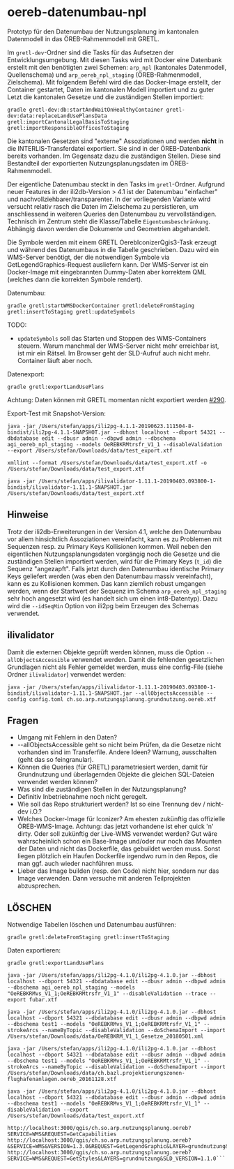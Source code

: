 # oereb-datenumbau-npl

Prototyp für den Datenumbau der Nutzungsplanung im kantonalen Datenmodell in das ÖREB-Rahmenmodell mit GRETL. 

Im `gretl-dev`-Ordner sind die Tasks für das Aufsetzen der Entwicklungsumgebung. Mit diesen Tasks wird mit Docker eine Datenbank erstellt mit den benötigten zwei Schemen: `arp_npl` (kantonales Datenmodell, Quellenschema) und `arp_oereb_npl_staging` (ÖREB-Rahmenmodell, Zielschema). Mit folgendem Befehl wird die das Docker-Image erstellt, der Container gestartet, Daten im kantonalen Modell importiert und zu guter Letzt die kantonalen Gesetze und die zuständigen Stellen importiert:

```
gradle gretl-dev:db:startAndWaitOnHealthyContainer gretl-dev:data:replaceLandUsePlansData gretl:importCantonalLegalBasisToStaging gretl:importResponsibleOfficesToStaging
```

Die kantonalen Gesetzen sind "externe" Assoziationen und werden **nicht** in die INTERLIS-Transferdatei exportiert. Sie sind in der ÖREB-Datenbank bereits vorhanden. Im Gegensatz dazu die zuständigen Stellen. Diese sind Bestandteil der exportierten Nutzungsplanungsdaten im ÖREB-Rahmenmodell. 

Der eigentliche Datenumbau steckt in den Tasks im `gretl`-Ordner. Aufgrund neuer Features in der ili2db-Version > 4.1 ist der Datenumbau "einfacher" und nachvollziehbarer/transparenter. In der vorliegenden Variante wird versucht relativ rasch die Daten im Zielschema zu persistieren, um anschliessend in weiteren Queries den Datenumbau zu vervollständigen. Technisch im Zentrum steht die Klasse/Tabelle `Eigentumsbeschränkung`. Abhängig davon werden die Dokumente und Geometrien abgehandelt.

Die Symbole werden mit einem GRETL OerebIconizerQgis3-Task erzeugt und während des Datenumbaus in die Tabelle geschrieben. Dazu wird ein WMS-Server benötigt, der die notwendigen Symbole via GetLegendGraphics-Request ausliefern kann. Der WMS-Server ist ein Docker-Image mit eingebrannten Dummy-Daten aber korrektem QML (welches dann die korrekten Symbole rendert).

Datenumbau:
```
gradle gretl:startWMSDockerContainer gretl:deleteFromStaging gretl:insertToStaging gretl:updateSymbols
```
TODO: 
- `updateSymbols` soll das Starten und Stoppen des WMS-Containers steuern. Warum manchmal der WMS-Server nicht mehr erreichbar ist, ist mir ein Rätsel. Im Browser geht der SLD-Aufruf auch nicht mehr. Container läuft aber noch.

Datenexport:
```
gradle gretl:exportLandUsePlans
```
Achtung: Daten können mit GRETL momentan nicht exportiert werden [#290](https://github.com/claeis/ili2db/issues/290).

Export-Test mit Snapshot-Version:
```
java -jar /Users/stefan/apps/ili2pg-4.1.1-20190623.111504-8-bindist/ili2pg-4.1.1-SNAPSHOT.jar --dbhost localhost --dbport 54321 --dbdatabase edit --dbusr admin --dbpwd admin --dbschema agi_oereb_npl_staging --models OeREBKRMtrsfr_V1_1 --disableValidation --export /Users/stefan/Downloads/data/test_export.xtf

xmllint --format /Users/stefan/Downloads/data/test_export.xtf -o /Users/stefan/Downloads/data/test_export.xtf

java -jar /Users/stefan/apps/ilivalidator-1.11.1-20190403.093800-1-bindist/ilivalidator-1.11.1-SNAPSHOT.jar /Users/stefan/Downloads/data/test_export.xtf
```

## Hinweise 
Trotz der ili2db-Erweiterungen in der Version 4.1, welche den Datenumbau vor allem hinsichtlich Assoziationen vereinfacht, kann es zu Problemen mit Sequenzen resp. zu Primary Keys Kollisionen kommen. Weil neben den eigentlichen Nutzungsplanungsdaten vorgängig noch die Gesetze und die zuständigen Stellen importiert werden, wird für die Primary Keys (`t_id`) die Sequenz "angezapft". Falls jetzt durch den Datenumbau identische Primary Keys geliefert werden (was eben den Datenumbau massiv vereinfacht), kann es zu Kollisionen kommen. Das kann ziemlich robust umgangen werden, wenn der Startwert der Sequenz im Schema `arp_oereb_npl_staging` sehr hoch angesetzt wird (es handelt sich um einen int8-Datentyp). Dazu wird die `--idSeqMin` Option von ili2pg beim Erzeugen des Schemas verwendet.

## ilivalidator
Damit die externen Objekte geprüft werden können, muss die Option `--allObjectsAccessible` verwendet werden. Damit die fehlenden gesetzlichen Grundlagen nicht als Fehler gemeldet werden, muss eine config-File (siehe Ordner `ilivalidator`) verwendet werden:

```
java -jar /Users/stefan/apps/ilivalidator-1.11.1-20190403.093800-1-bindist/ilivalidator-1.11.1-SNAPSHOT.jar --allObjectsAccessible --config config.toml ch.so.arp.nutzungsplanung.grundnutzung.oereb.xtf
```


## Fragen

* Umgang mit Fehlern in den Daten?
* --allObjectsAccessible geht so nicht beim Prüfen, da die Gesetze nicht vorhanden sind im Transferfile. Andere Ideen? Warnung, ausschalten (geht das so feingranular).
* Können die Queries (für GRETL) parametriesiert werden, damit für Grundnutzung und überlagernden Objekte die gleichen SQL-Dateien verwendet werden können?
* Was sind die zuständigen Stellen in der Nutzungsplanung?
* Definitiv Inbetriebnahme noch nicht geregelt.
* Wie soll das Repo strukturiert werden? Ist so eine Trennung dev / nicht-dev i.O.?
* Welches Docker-Image für Iconizer? Am ehesten zukünftig das offizielle ÖREB-WMS-Image. Achtung: das jetzt vorhandene ist eher quick 'n' dirty. Oder soll zukünftig der Live-WMS verwendet werden? Gut wäre wahrscheinlich schon ein Base-Image und/oder nur noch das Mounten der Daten und nicht das Dockerfile, das gebuildet werden muss. Sonst liegen plötzlich ein Haufen Dockerfile irgendwo rum in den Repos, die man ggf. auch wieder nachführen muss.
* Lieber das Image builden (resp. den Code) nicht hier, sondern nur das Image verwenden. Dann versuche mit anderen Teilprojekten abzusprechen.


## LÖSCHEN

Notwendige Tabellen löschen und Datenumbau ausführen:

```
gradle gretl:deleteFromStaging gretl:insertToStaging
```

Daten exportieren:

```
gradle gretl:exportLandUsePlans

java -jar /Users/stefan/apps/ili2pg-4.1.0/ili2pg-4.1.0.jar --dbhost localhost --dbport 54321 --dbdatabase edit --dbusr admin --dbpwd admin --dbschema agi_oereb_npl_staging --models "OeREBKRMvs_V1_1;OeREBKRMtrsfr_V1_1" --disableValidation --trace --export fubar.xtf
```

```
java -jar /Users/stefan/apps/ili2pg-4.1.0/ili2pg-4.1.0.jar --dbhost localhost --dbport 54321 --dbdatabase edit --dbusr admin --dbpwd admin --dbschema test1 --models "OeREBKRMvs_V1_1;OeREBKRMtrsfr_V1_1" --strokeArcs --nameByTopic --disableValidation --doSchemaImport --import /Users/stefan/Downloads/data/OeREBKRM_V1_1_Gesetze_20180501.xml

java -jar /Users/stefan/apps/ili2pg-4.1.0/ili2pg-4.1.0.jar --dbhost localhost --dbport 54321 --dbdatabase edit --dbusr admin --dbpwd admin --dbschema test1 --models "OeREBKRMvs_V1_1;OeREBKRMtrsfr_V1_1" --strokeArcs --nameByTopic --disableValidation --doSchemaImport --import /Users/stefan/Downloads/data/ch.bazl.projektierungszonen-flughafenanlagen.oereb_20161128.xtf

java -jar /Users/stefan/apps/ili2pg-4.1.0/ili2pg-4.1.0.jar --dbhost localhost --dbport 54321 --dbdatabase edit --dbusr admin --dbpwd admin --dbschema test1 --models "OeREBKRMvs_V1_1;OeREBKRMtrsfr_V1_1" --disableValidation --export /Users/stefan/Downloads/data/test_export.xtf
```

```
http://localhost:3000/qgis/ch.so.arp.nutzungsplanung.oereb?SERVICE=WMS&REQUEST=GetCapabilities
http://localhost:3000/qgis/ch.so.arp.nutzungsplanung.oereb?&SERVICE=WMS&VERSION=1.3.0&REQUEST=GetLegendGraphic&LAYER=grundnutzung&FORMAT=image/png&STYLE=default&SLD_VERSION=1.1.0
http://localhost:3000/qgis/ch.so.arp.nutzungsplanung.oereb?SERVICE=WMS&REQUEST=GetStyles&LAYERS=grundnutzung&SLD_VERSION=1.1.0```
